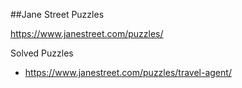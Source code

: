 ##Jane Street Puzzles

https://www.janestreet.com/puzzles/

Solved Puzzles
- https://www.janestreet.com/puzzles/travel-agent/
